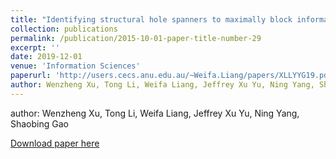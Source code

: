 ```yaml
---
title: "Identifying structural hole spanners to maximally block information propagation"
collection: publications
permalink: /publication/2015-10-01-paper-title-number-29
excerpt: ''
date: 2019-12-01
venue: 'Information Sciences'
paperurl: 'http://users.cecs.anu.edu.au/~Weifa.Liang/papers/XLLYYG19.pdf'
author: Wenzheng Xu, Tong Li, Weifa Liang, Jeffrey Xu Yu, Ning Yang, Shaobing Gao
---
```


author: Wenzheng Xu, Tong Li, Weifa Liang, Jeffrey Xu Yu, Ning Yang, Shaobing Gao

[Download paper here](http://users.cecs.anu.edu.au/~Weifa.Liang/papers/XLLYYG19.pdf)

